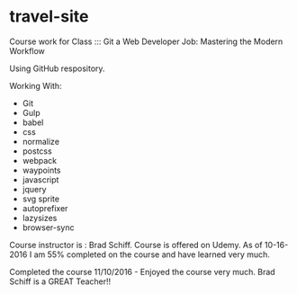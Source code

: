 # travel-site
Course work for Class  :::  Git a Web Developer Job: Mastering the Modern Workflow

Using GitHub respository.

Working With:
- Git
- Gulp
- babel
- css
- normalize
- postcss
- webpack
- waypoints
- javascript
- jquery
- svg sprite
- autoprefixer
- lazysizes
- browser-sync

Course instructor is : Brad Schiff.
Course is offered on Udemy.
As of 10-16-2016 I am 55% completed on the course and have learned very much.

Completed the course 11/10/2016 - Enjoyed the course very much. Brad Schiff is a GREAT Teacher!!
